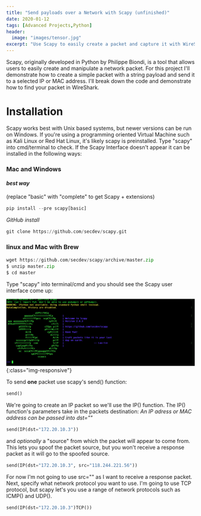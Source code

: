 ```yaml
---
title: "Send payloads over a Network with Scapy (unfinished)"
date: 2020-01-12
tags: [Advanced Projects,Python]
header:
  image: "images/tensor.jpg"
excerpt: "Use Scapy to easily create a packet and capture it with WireShark"
---
```

 Scapy, originally developed in Python by Philippe Biondi, is a tool that allows users to easily create and manipulate a network packet. For this project I'll demonstrate how to create a simple packet with a string payload and send it to a selected IP or MAC address. I'll break down the code and demonstrate how to find your packet in WireShark.

# Installation
 Scapy works best with Unix based systems, but newer versions can be run on Windows. If you're using a programming oriented Virtual Machine such as Kali Linux or Red Hat Linux, it's likely scapy is preinstalled. Type "scapy" into cmd/terminal to check. If the Scapy Interface doesn't appear it can be installed in the following ways:
### **Mac and Windows**
#### *best way*

(replace "basic" with "complete" to get Scapy + extensions)
```python
pip install --pre scapy[basic]
```
*GitHub install*
```python
git clone https://github.com/secdev/scapy.git
```
### **linux and Mac with Brew**

```python
wget https://github.com/secdev/scapy/archive/master.zip
$ unzip master.zip
$ cd master
```


Type "scapy" into terminal/cmd and you should see the Scapy user interface come up:

![WEBDRIVER-EX1](/images/scapyUI.png){:class="img-responsive"}

To send **one** packet use scapy's send() function:
```python
send()
```
We're going to create an IP packet so we'll use the IP() function. The IP() function's parameters take in the packets destination:
*An IP adress or MAC address can be passed into dst=""*

```python
send(IP(dst="172.20.10.3"))
```
and *optionally* a "source" from which the packet will appear to come from. This lets you spoof the packet source, but you won't receive a response packet as it will go to the spoofed source.
```python
send(IP(dst="172.20.10.3", src="118.244.221.56"))
```
For now I'm not going to use src="" as I want to receive a response packet. Next, specify what network protocol you want to use. I'm going to use TCP protocol, but scapy let's you use a range of network protocols such as ICMP() and UDP().
```python
send(IP(dst="172.20.10.3")TCP())
```
